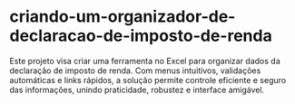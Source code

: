 # criando-um-organizador-de-declaracao-de-imposto-de-renda
Este projeto visa criar uma ferramenta no Excel para organizar dados da declaração de imposto de renda. Com menus intuitivos, validações automáticas e links rápidos, a solução permite controle eficiente e seguro das informações, unindo praticidade, robustez e interface amigável.
